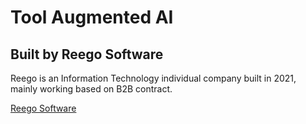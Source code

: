 # Tool Augmented AI

## Built by Reego Software

Reego is an Information Technology individual company built in 2021, mainly working based on B2B contract.

[Reego Software](https://reego.software)

